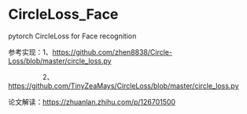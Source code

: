 # CircleLoss_Face
pytorch CircleLoss for Face recognition

参考实现：1、https://github.com/zhen8838/Circle-Loss/blob/master/circle_loss.py

　　　　　2、https://github.com/TinyZeaMays/CircleLoss/blob/master/circle_loss.py

论文解读：https://zhuanlan.zhihu.com/p/126701500
